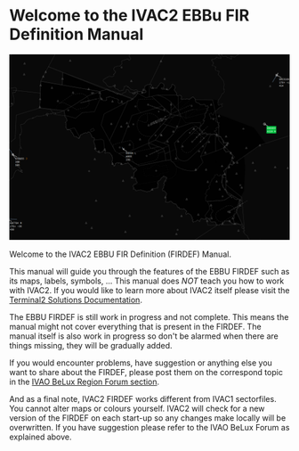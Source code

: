 # Welcome to the IVAC2 EBBu FIR Definition Manual

![Intro Image](intro.png "Intro Image")

Welcome to the IVAC2 EBBU FIR Definition (FIRDEF) Manual.

This manual will guide you through the features of the EBBU FIRDEF such as its maps, labels, symbols, ...
This manual does *NOT* teach you how to work with IVAC2. If you would like to learn more about IVAC2 itself please visit the <a href="https://doc.terminal2solutions.com/doku.php" target="_blank">Terminal2 Solutions Documentation</a>.

The EBBU FIRDEF is still work in progress and not complete. This means the manual might not cover everything that is present in the FIRDEF. The manual itself is also work in progress so don't be alarmed when there are things missing, they will be gradually added.

If you would encounter problems, have suggestion or anything else you want to share about the FIRDEF, please post them on the correspond topic in the <a href="http://xb.forum.ivao.aero/index.php?topic=304806.0" target="_blank">IVAO BeLux Region Forum section</a>.

And as a final note, IVAC2 FIRDEF works different from IVAC1 sectorfiles. You cannot alter maps or colours yourself. IVAC2 will check for a new version of the FIRDEF on each start-up so any changes make locally will be overwritten. If you have suggestion please refer to the IVAO BeLux Forum as explained above.
